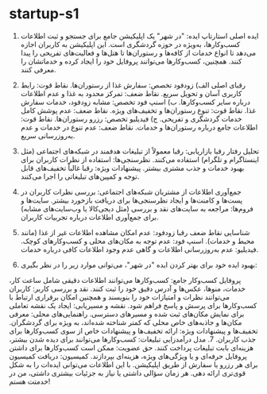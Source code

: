 # startup-s1
1. ایده اصلی استارتاپ
ایده: "در شهر" یک اپلیکیشن جامع برای جستجو و ثبت اطلاعات کسب‌وکارها، به‌ویژه در حوزه گردشگری است. این اپلیکیشن به کاربران اجازه می‌دهد تا انواع خدمات از کافه‌ها و رستوران‌ها تا هتل‌ها و فعالیت‌های تفریحی را پیدا کنند. همچنین، کسب‌وکارها می‌توانند پروفایل خود را ایجاد کرده و خدماتشان را معرفی کنند.

2. رقبای اصلی
الف) زودفود
تخصص: سفارش غذا از رستوران‌ها.
نقاط قوت: رابط کاربری آسان و تحویل سریع.
نقاط ضعف: تمرکز محدود به غذا و عدم اطلاعات درباره سایر کسب‌وکارها.
ب) اسنپ فود
تخصص: مشابه زودفود، خدمات سفارش غذا.
نقاط قوت: تنوع رستوران‌ها و تخفیف‌های ویژه.
نقاط ضعف: عدم پوشش کامل خدمات گردشگری و تفریحی.
ج) فیدیلیو
تخصص: رزرو رستوران‌ها.
نقاط قوت: اطلاعات جامع درباره رستوران‌ها و خدمات.
نقاط ضعف: عدم تنوع در خدمات و عدم به‌روزرسانی سریع.
3. تحلیل رفتار رقبا
بازاریابی: رقبا معمولاً از تبلیغات هدفمند در شبکه‌های اجتماعی (مثل اینستاگرام و تلگرام) استفاده می‌کنند.
نظرسنجی‌ها: استفاده از نظرات کاربران برای بهبود خدمات و جذب مشتری بیشتر.
پیشنهادات ویژه: رقبا غالباً تخفیف‌های قابل توجه و کمپین‌های تبلیغاتی را اجرا می‌کنند.
4. جمع‌آوری اطلاعات از مشتریان
شبکه‌های اجتماعی: بررسی نظرات کاربران در پست‌ها و کامنت‌ها و ایجاد نظرسنجی‌ها برای دریافت بازخورد بیشتر.
سایت‌ها و فروم‌ها: مراجعه به سایت‌های نقد و بررسی (مثل دیجی‌کالا یا وب‌سایت‌های مشابه) برای جمع‌آوری اطلاعات درباره تجربیات کاربران.
5. شناسایی نقاط ضعف رقبا
زودفود: عدم امکان مشاهده اطلاعات غیر از غذا (مانند محیط و خدمات).
اسنپ فود: عدم توجه به مکان‌های محلی و کسب‌وکارهای کوچک.
فیدیلیو: عدم به‌روزرسانی اطلاعات و گاهی عدم وجود اطلاعات کافی درباره خدمات.
6. بهبود ایده خود
برای بهتر کردن ایده "در شهر"، می‌توانی موارد زیر را در نظر بگیری:

پروفایل کسب‌وکار جامع: کسب‌وکارها می‌توانند اطلاعات دقیقی شامل ساعت کار، خدمات، منوها، عکس‌ها و آدرس دقیق خود را ثبت کنند.
نقد و بررسی کاربر: کاربران می‌توانند نظرات و امتیازات خود را بنویسند و همچنین امکان برقراری ارتباط با کسب‌وکارها برای پرسش و پاسخ فراهم شود.
نقشه و مسیریابی: ایجاد یک نقشه تعاملی برای نمایش مکان‌های ثبت شده و مسیرهای دسترسی.
راهنمایی‌های محلی: معرفی مکان‌ها و جاذبه‌های خاص محلی که کمتر شناخته شده‌اند، به ویژه برای گردشگران.
تخفیف‌ها و پیشنهادات ویژه: ارائه تخفیف‌ها و پیشنهادات خاص از سوی کسب‌وکارها برای جذب کاربران.
7. مدل درآمدزایی
تبلیغات: کسب‌وکارها می‌توانند برای دیده شدن بیشتر، هزینه‌ای بابت تبلیغات پرداخت کنند.
حق عضویت: ممکن است کسب‌وکارها برای داشتن پروفایل حرفه‌ای و یا ویژگی‌های ویژه، هزینه‌ای بپردازند.
کمیسیون: دریافت کمیسیون برای هر رزرو یا سفارش از طریق اپلیکیشن.
با این اطلاعات می‌توانی ایده‌ات را به شکل قوی‌تری ارائه دهی. هر زمان سؤالی داشتی یا نیاز به جزئیات بیشتری داشتی، من در خدمتت هستم!
